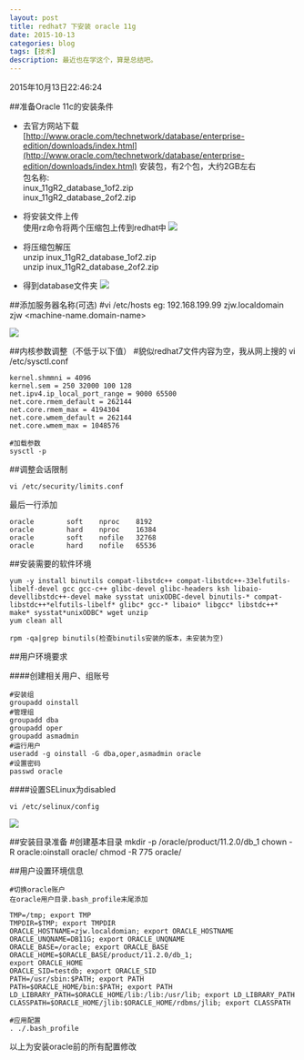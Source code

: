 ```yaml
---
layout: post
title: redhat7 下安装 oracle 11g
date: 2015-10-13
categories: blog
tags: [技术]
description: 最近也在学这个，算是总结吧。
---
```


2015年10月13日22:46:24

##准备Oracle 11c的安装条件
- 去官方网站下载[http://www.oracle.com/technetwork/database/enterprise-edition/downloads/index.html](http://www.oracle.com/technetwork/database/enterprise-edition/downloads/index.html) 安装包，有2个包，大约2GB左右  
包名称:  
		inux_11gR2_database_1of2.zip  
		inux_11gR2_database_2of2.zip

- 将安装文件上传  
使用rz命令将两个压缩包上传到redhat中
![](http://7xnfbg.com1.z0.glb.clouddn.com/2015-10-13-1.jpg)

- 将压缩包解压  
		unzip inux_11gR2_database_1of2.zip  
		unzip inux_11gR2_database_2of2.zip

- 得到database文件夹
![](http://7xnfbg.com1.z0.glb.clouddn.com/2015-10-13-2.jpg)

##添加服务器名称(可选)
	#vi /etc/hosts
	eg: 192.168.199.99 	  zjw.localdomain   		  zjw
	<IP-Address>	  <machine-name.domain-name> <machine-name> 
	
![](http://7xnfbg.com1.z0.glb.clouddn.com/2015-10-13-3.jpg)

##内核参数调整（不低于以下值）
	#貌似redhat7文件内容为空，我从网上搜的
	vi /etc/sysctl.conf
	
	kernel.shmmni = 4096
	kernel.sem = 250 32000 100 128
	net.ipv4.ip_local_port_range = 9000 65500
	net.core.rmem_default = 262144
	net.core.rmem_max = 4194304
	net.core.wmem_default = 262144
	net.core.wmem_max = 1048576

	#加载参数
	sysctl -p
	
##调整会话限制

	vi /etc/security/limits.conf
	
最后一行添加

	oracle        soft    nproc    8192
	oracle        hard    nproc    16384
	oracle        soft    nofile   32768
	oracle        hard    nofile   65536
	
##安装需要的软件环境

	yum -y install binutils compat-libstdc++ compat-libstdc++-33elfutils-libelf-devel gcc gcc-c++ glibc-devel glibc-headers ksh libaio-devellibstdc++-devel make sysstat unixODBC-devel binutils-* compat-libstdc++*elfutils-libelf* glibc* gcc-* libaio* libgcc* libstdc++* make* sysstat*unixODBC* wget unzip
	yum clean all
	
	rpm -qa|grep binutils(检查binutils安装的版本，未安装为空)
	
##用户环境要求

####创建相关用户、组账号

	#安装组
	groupadd oinstall
	#管理组
	groupadd dba
	groupadd oper
	groupadd asmadmin
	#运行用户
	useradd -g oinstall -G dba,oper,asmadmin oracle
	#设置密码
	passwd oracle
	
####设置SELinux为disabled

	vi /etc/selinux/config  
![](http://7xnfbg.com1.z0.glb.clouddn.com/2015-10-13-4.jpg)

##安装目录准备
	#创建基本目录
	mkdir -p /oracle/product/11.2.0/db_1
	chown -R oracle:oinstall oracle/
	chmod -R 775 oracle/
	
##用户设置环境信息

	#切换oracle账户
	在oracle用户目录.bash_profile末尾添加
	
	TMP=/tmp; export TMP
	TMPDIR=$TMP; export TMPDIR
	ORACLE_HOSTNAME=zjw.localdomian; export ORACLE_HOSTNAME
	ORACLE_UNQNAME=DB11G; export ORACLE_UNQNAME
	ORACLE_BASE=/oracle; export ORACLE_BASE
	ORACLE_HOME=$ORACLE_BASE/product/11.2.0/db_1; 
	export ORACLE_HOME
	ORACLE_SID=testdb; export ORACLE_SID
	PATH=/usr/sbin:$PATH; export PATH
	PATH=$ORACLE_HOME/bin:$PATH; export PATH
	LD_LIBRARY_PATH=$ORACLE_HOME/lib:/lib:/usr/lib; export LD_LIBRARY_PATH
	CLASSPATH=$ORACLE_HOME/jlib:$ORACLE_HOME/rdbms/jlib; export CLASSPATH
	
	#应用配置
	. ./.bash_profile
	
以上为安装oracle前的所有配置修改